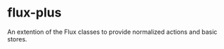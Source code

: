 flux-plus
=========

An extention of the Flux classes to provide normalized actions and basic stores.

